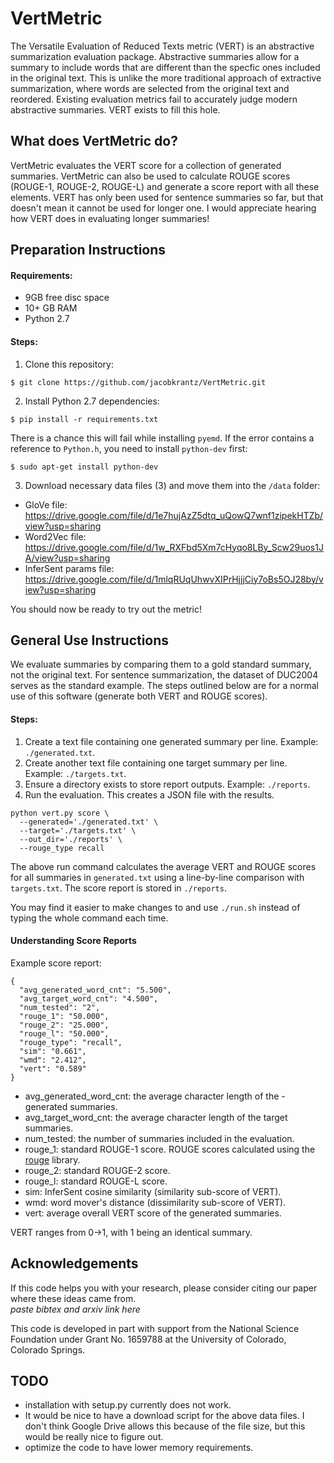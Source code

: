 # VertMetric
The Versatile Evaluation of Reduced Texts metric (VERT) is an abstractive summarization evaluation package. Abstractive summaries allow for a summary to include words that are different than the specfic ones included in the original text. This is unlike the more traditional approach of extractive summarization, where words are selected from the original text and reordered. Existing evaluation metrics fail to accurately judge modern abstractive summaries. VERT exists to fill this hole.

## What does VertMetric do?  
VertMetric evaluates the VERT score for a collection of generated summaries. VertMetric can also be used to calculate ROUGE scores (ROUGE-1, ROUGE-2, ROUGE-L) and generate a score report with all these elements. VERT has only been used for sentence summaries so far, but that doesn't mean it cannot be used for longer one. I would appreciate hearing how VERT does in evaluating longer summaries!    

## Preparation Instructions  

#### Requirements:  
- 9GB free disc space  
- 10+ GB RAM  
- Python 2.7  

#### Steps:  

1. Clone this repository:  
```
$ git clone https://github.com/jacobkrantz/VertMetric.git
```  
2. Install Python 2.7 dependencies:  
```
$ pip install -r requirements.txt
```  
There is a chance this will fail while installing `pyemd`. If the error contains a reference to `Python.h`, you need to install `python-dev` first:  
```
$ sudo apt-get install python-dev
```
3. Download necessary data files (3) and move them into the `/data` folder:  
- GloVe file: https://drive.google.com/file/d/1e7hujAzZ5dtq_uQowQ7wnf1zipekHTZb/view?usp=sharing  
- Word2Vec file: https://drive.google.com/file/d/1w_RXFbd5Xm7cHyqo8LBy_Scw29uos1JA/view?usp=sharing  
- InferSent params file: https://drive.google.com/file/d/1mlqRUqUhwvXIPrHjjjCiy7oBs5OJ28by/view?usp=sharing  

You should now be ready to try out the metric!  

## General Use Instructions  
We evaluate summaries by comparing them to a gold standard summary, not the original text. For sentence summarization, the dataset of DUC2004 serves as the standard example. The steps outlined below are for a normal use of this software (generate both VERT and ROUGE scores).  

#### Steps:  

1. Create a text file containing one generated summary per line. Example: `./generated.txt`.
2. Create another text file containing one target summary per line. Example: `./targets.txt`.
3. Ensure a directory exists to store report outputs. Example: `./reports`.
3. Run the evaluation. This creates a JSON file with the results. 
```
python vert.py score \
  --generated='./generated.txt' \
  --target='./targets.txt' \
  --out_dir='./reports' \
  --rouge_type recall
```
The above run command calculates the average VERT and ROUGE scores for all summaries in `generated.txt` using a line-by-line comparison with `targets.txt`. The score report is stored in `./reports`.  

You may find it easier to make changes to and use `./run.sh` instead of typing the whole command each time. 

#### Understanding Score Reports  
Example score report:
```
{
  "avg_generated_word_cnt": "5.500", 
  "avg_target_word_cnt": "4.500", 
  "num_tested": "2", 
  "rouge_1": "50.000", 
  "rouge_2": "25.000", 
  "rouge_l": "50.000", 
  "rouge_type": "recall", 
  "sim": "0.661", 
  "wmd": "2.412", 
  "vert": "0.589"
}
```
- avg_generated_word_cnt: the average character length of the -generated summaries.  
- avg_target_word_cnt: the average character length of the target summaries.  
- num_tested: the number of summaries included in the evaluation.  
- rouge_1: standard ROUGE-1 score. ROUGE scores calculated using the [rouge](https://github.com/pltrdy/rouge) library.  
- rouge_2: standard ROUGE-2 score.  
- rouge_l: standard ROUGE-L score.  
- sim: InferSent cosine similarity (similarity sub-score of VERT).  
- wmd: word mover's distance (dissimilarity sub-score of VERT).
- vert: average overall VERT score of the generated summaries.  

VERT ranges from 0->1, with 1 being an identical summary. 

## Acknowledgements
If this code helps you with your research, please consider citing our paper where these ideas came from.  
*paste bibtex and arxiv link here*

This code is developed in part with support from the National Science Foundation under Grant No. 1659788 at the University of Colorado, Colorado Springs.

## TODO  
- installation with setup.py currently does not work. 
- It would be nice to have a download script for the above data files. I don't think Google Drive allows this because of the file size, but this would be really nice to figure out.  
- optimize the code to have lower memory requirements.
